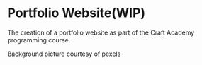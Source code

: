 # Portfolio Website(WIP)

The creation of a portfolio website as part of the Craft Academy programming course.

Background picture courtesy of pexels
